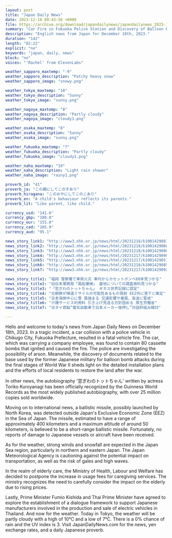 ```yaml
---
layout: post
title: "Japan Daily News"
date: 2023-12-18 09:43:56 +0900
file: https://archive.org/download/japandailynews/japandailynews_2023-12-18.mp3
summary: "Car Fire in Fukuoka Police Station and Discovery of Balloon Bomb Base, & more…"
description: "English news from Japan for December 18th, 2023."
duration: "142"
length: "02:22"
explicit: "no"
keywords: "japan, daily, news"
block: "no"
voices: "'Rachel' from ElevenLabs"

weather_sapporo_maxtemp: "-9"
weather_sapporo_description: "Patchy heavy snow"
weather_sapporo_image: "snowy.png"

weather_tokyo_maxtemp: "10"
weather_tokyo_description: "Sunny"
weather_tokyo_image: "sunny.png"

weather_nagoya_maxtemp: "8"
weather_nagoya_description: "Partly cloudy"
weather_nagoya_image: "cloudy1.png"

weather_osaka_maxtemp: "8"
weather_osaka_description: "Sunny"
weather_osaka_image: "sunny.png"

weather_fukuoka_maxtemp: "7"
weather_fukuoka_description: "Partly cloudy"
weather_fukuoka_image: "cloudy1.png"

weather_naha_maxtemp: "19"
weather_naha_description: "Light rain shower"
weather_naha_image: "rainy1.png"

proverb_id: "41"
proverb_ja: "この親にしてこの子あり"
proverb_hiragana: "このおやにしてこのこあり"
proverb_en: "A child's behaviour reflects its parents."
proverb_lit: "Like parent, like child."

currency_usd: "141.6"
currency_gbp: "180.8"
currency_eur: "155.0"
currency_cad: "105.9"
currency_aud: "95.1"

news_story_link1: "http://www3.nhk.or.jp/news/html/20231218/k10014290811000.html"
news_story_link2: "http://www3.nhk.or.jp/news/html/20231218/k10014290661000.html"
news_story_link3: "http://www3.nhk.or.jp/news/html/20231218/k10014290861000.html"
news_story_link4: "http://www3.nhk.or.jp/news/html/20231217/k10014290961000.html"
news_story_link5: "http://www3.nhk.or.jp/news/html/20231217/k10014290511000.html"
news_story_link6: "http://www3.nhk.or.jp/news/html/20231218/k10014290851000.html"
news_story_link7: "http://www3.nhk.or.jp/news/html/20231217/k10014290921000.html"

news_story_title1: "福岡 警察署で車両火災 車内からカセットボンベ80本見つかる"
news_story_title2: "旧日本軍開発「風船爆弾」 基地についての調査資料見つかる"
news_story_title3: "「窓ぎわのトットちゃん」 ギネス世界記録に認定"
news_story_title4: "北朝鮮が弾道ミサイルの可能性あるもの発射 EEZ外に落下と推定"
news_story_title5: "日本海側中心に雪 風強まる 交通影響や暴風、高波に警戒"
news_story_title6: "介護サービス利用料 引き上げ見送る方針固める 厚生労働省"
news_story_title7: "日タイ首脳“電気自動車で日本メーカー後押し”対話枠組み検討"

---
```


Hello and welcome to today's news from Japan Daily News on December 18th, 2023. In a tragic incident, a car collision with a police vehicle in Chikugo City, Fukuoka Prefecture, resulted in a fatal vehicle fire. The car, which was carrying a company employee, was found to contain 80 cassette bombs that ignited and caused the fire. The police are investigating the possibility of arson. Meanwhile, the discovery of documents related to the base used by the former Japanese military for balloon bomb attacks during the final stages of World War II sheds light on the detailed installation plans and the efforts of local residents to restore the land after the war.

In other news, the autobiography '窓ぎわのトットちゃん' written by actress Toriko Kuroyanagi has been officially recognized by the Guinness World Records as the most widely published autobiography, with over 25 million copies sold worldwide.

Moving on to international news, a ballistic missile, possibly launched by North Korea, was detected outside Japan's Exclusive Economic Zone (EEZ) in the Sea of Japan. The missile, estimated to have a range of approximately 400 kilometers and a maximum altitude of around 50 kilometers, is believed to be a short-range ballistic missile. Fortunately, no reports of damage to Japanese vessels or aircraft have been received.

As for the weather, strong winds and snowfall are expected in the Japan Sea region, particularly in northern and eastern Japan. The Japan Meteorological Agency is cautioning against the potential impact on transportation, as well as the risk of gales and high waves.

In the realm of elderly care, the Ministry of Health, Labour and Welfare has decided to postpone the increase in usage fees for caregiving services. The ministry recognizes the need to carefully consider the impact on the elderly due to rising prices.

Lastly, Prime Minister Fumio Kishida and Thai Prime Minister have agreed to explore the establishment of a dialogue framework to support Japanese manufacturers involved in the production and sale of electric vehicles in Thailand. And now for the weather. Today in Tokyo, the weather will be partly cloudy with a high of 10°C and a low of 7°C. There is a 0% chance of rain and the UV index is 3.  Visit JapanDailyNews.com for the news, yen exchange rates, and a daily Japanese proverb.
